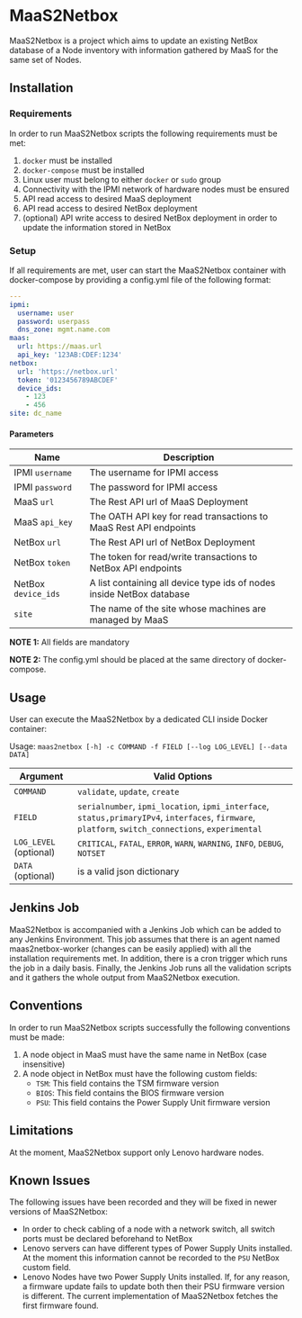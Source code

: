 # MaaS2Netbox
MaaS2Netbox is a project which aims to update an existing
NetBox database of a Node inventory with information gathered by MaaS
for the same set of Nodes.

## Installation

### Requirements
In order to run MaaS2Netbox scripts the following requirements must be
met:

1. `docker` must be installed
2. `docker-compose` must be installed
3. Linux user must belong to either `docker` or `sudo` group
4. Connectivity with the IPMI network of hardware nodes must be ensured
4. API read access to desired MaaS deployment
5. API read access to desired NetBox deployment
6. (optional) API write access to desired NetBox deployment in order to
update the information stored in NetBox

### Setup
If all requirements are met, user can start the MaaS2Netbox container
with docker-compose by providing a config.yml file of the following
format:

```yaml
---
ipmi:
  username: user
  password: userpass
  dns_zone: mgmt.name.com
maas:
  url: https://maas.url
  api_key: '123AB:CDEF:1234'
netbox:
  url: 'https://netbox.url'
  token: '0123456789ABCDEF'
  device_ids:
    - 123
    - 456
site: dc_name
```

#### Parameters

| Name                | Description                                                           |
| ----                | -----------                                                           |
| IPMI `username`     | The username for IPMI access                                          |
| IPMI `password`     | The password for IPMI access                                          |
| MaaS `url`          | The Rest API url of MaaS Deployment                                   |
| MaaS `api_key`      | The OATH API key for read transactions to MaaS Rest API endpoints     |
| NetBox `url`        | The Rest API url of NetBox Deployment                                 |
| NetBox `token`      | The token for read/write transactions to NetBox API endpoints         |
| NetBox `device_ids` | A list containing all device type ids of nodes inside NetBox database |
| `site`              | The name of the site whose machines are managed by MaaS               |

**NOTE 1:** All fields are mandatory

**NOTE 2:** The config.yml should be placed at the same directory of
docker-compose.

## Usage

User can execute the MaaS2Netbox by a dedicated CLI inside Docker
container:

Usage: `maas2netbox [-h] -c COMMAND -f FIELD [--log LOG_LEVEL]
[--data DATA]`

| Argument             | Valid Options                                                                                                                                       |
| --------             | -------------                                                                                                                                       |
| `COMMAND`            | `validate`, `update`, `create`                                                                                                                      |
|`FIELD`               | `serialnumber`, `ipmi_location`, `ipmi_interface`, `status,primaryIPv4`, `interfaces`, `firmware`, `platform`, `switch_connections`, `experimental` |
|`LOG_LEVEL` (optional)| `CRITICAL`, `FATAL`, `ERROR`, `WARN`, `WARNING`, `INFO`, `DEBUG`, `NOTSET`                                                                          |
|`DATA` (optional)     | is a valid json dictionary                                                                                                                          |

## Jenkins Job
MaaS2Netbox is accompanied with a Jenkins Job which can be added to any
Jenkins Environment. This job assumes that there is an agent named
maas2netbox-worker (changes can be easily applied) with all the
installation requirements met. In addition, there is a cron trigger
which runs the job in a daily basis. Finally, the Jenkins Job runs all
the validation scripts and it gathers the whole output from MaaS2Netbox
execution.

## Conventions
In order to run MaaS2Netbox scripts successfully the following
conventions must be made:

1. A node object in MaaS must have the same name in NetBox (case
insensitive)
2. A node object in NetBox must have the following custom fields:
    * `TSM`: This field contains the TSM firmware version
    * `BIOS`: This field contains the BIOS firmware version
    * `PSU`: This field contains the Power Supply Unit firmware version

## Limitations
At the moment, MaaS2Netbox support only Lenovo hardware nodes.

## Known Issues
The following issues have been recorded and they will be fixed in newer
versions of MaaS2Netbox:

* In order to check cabling of a node with a network switch, all switch
ports must be declared beforehand to NetBox
* Lenovo servers can have different types of Power Supply Units
installed. At the moment this information cannot be recorded to the
`PSU` NetBox custom field.
* Lenovo Nodes have two Power Supply Units installed. If, for any
reason, a firmware update fails to update both then their PSU firmware
version is different. The current implementation of MaaS2Netbox fetches
the first firmware found.
